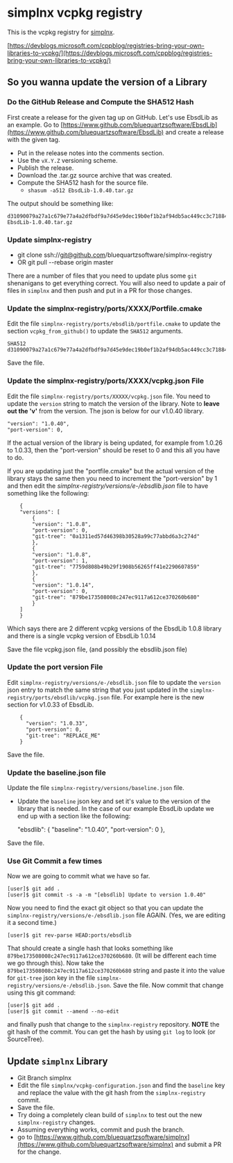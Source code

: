 # simplnx vcpkg registry #

This is the vcpkg registry for [simplnx](https://github.com/BlueQuartzSoftware/simplnx).

[https://devblogs.microsoft.com/cppblog/registries-bring-your-own-libraries-to-vcpkg/](https://devblogs.microsoft.com/cppblog/registries-bring-your-own-libraries-to-vcpkg/)

## So you wanna update the version of a Library ##

### Do the GitHub Release and Compute the SHA512 Hash ###

First create a release for the given tag up on GitHub. Let's use EbsdLib as an example. Go to [https://www.github.com/bluequartzsoftware/EbsdLib](https://www.github.com/bluequartzsoftware/EbsdLib) and create a release with the given tag. 

+ Put in the release notes into the comments section.
+ Use the `vX.Y.Z` versioning scheme.
+ Publish the release.
+ Download the .tar.gz source archive that was created.
+ Compute the SHA512 hash for the source file.
  + `shasum -a512 EbsdLib-1.0.40.tar.gz`

The output should be something like:

    d31090079a27a1c679e77a4a2dfbdf9a7d45e9dec19b0ef1b2af94db5ac449cc3c71884fc07f2af817517154010b6e6390d1d6deb31d678a31fc267d904eeab8  EbsdLib-1.0.40.tar.gz

### Update simplnx-registry ###

+ git clone ssh://git@github.com/bluequartzsoftware/simplnx-registry
+ OR git pull --rebase origin master

There are a number of files that you need to update plus some `git` shenanigans to get everything correct. You will also need to update a pair of files in `simplnx` and then push and put in a PR for those changes.

### Update the simplnx-registry/ports/XXXX/Portfile.cmake ###

Edit the file `simplnx-registry/ports/ebsdlib/portfile.cmake` to update the section `vcpkg_from_github()` to update the `SHA512` arguments.

    SHA512 d31090079a27a1c679e77a4a2dfbdf9a7d45e9dec19b0ef1b2af94db5ac449cc3c71884fc07f2af817517154010b6e6390d1d6deb31d678a31fc267d904eeab8

Save the file.

### Update the simplnx-registry/ports/XXXX/vcpkg.json File ###

Edit the file `simplnx-registry/ports/XXXXX/vcpkg.json` file. You need to update the `version` string to match the version of the library. Note to **leave out the 'v'** from the version. The json is below for our v1.0.40 library.

    "version": "1.0.40",
    "port-version": 0,

If the actual version of the library is being updated, for example from 1.0.26 to 1.0.33, then the "port-version" should be reset to 0 and this all you have to do.

If you are updating just the "portfile.cmake" but the actual version of the library stays the same then you need to increment the "port-version" by 1 and then edit the *simplnx-registry/versions/e-/ebsdlib.json* file to have something like the following:

        {
        "versions": [
            {
            "version": "1.0.8",
            "port-version": 0,
            "git-tree": "0a1311ed57d46398b30528a99c77abbd6a3c274d"
            },
            {
            "version": "1.0.8",
            "port-version": 1,
            "git-tree": "7759d808b49b29f1908b56265ff41e2290607859"
            },
            {
            "version": "1.0.14",
            "port-version": 0,
            "git-tree": "879be173508008c247ec9117a612ce370260b680"
            }
        ]
        }

Which says there are 2 different vcpkg versions of the EbsdLib 1.0.8 library and there is a single vcpkg version of EbsdLib 1.0.14

Save the file vcpkg.json file, (and possibly the ebsdlib.json file)

### Update the port version File ###

Edit `simplnx-registry/versions/e-/ebsdlib.json` file to update the `version` json entry to match the same string that you just updated in the `simplnx-registry/ports/ebsdlib/vcpkg.json` file. For example here is the new section for v1.0.33 of EbsdLib.

```
    {
      "version": "1.0.33",
      "port-version": 0,
      "git-tree": "REPLACE_ME"
    }
```

Save the file.

### Update the baseline.json file ###

Update the file `simplnx-registry/versions/baseline.json` file.

+ Update the `baseline` json key and set it's value to the version of the library that is needed. In the case of our example EbsdLib update we end up with a section like the following:

    "ebsdlib": {
      "baseline": "1.0.40",
      "port-version": 0
    },

Save the file.

### Use Git Commit a few times ###

Now we are going to commit what we have so far.

    [user]$ git add .
    [user]$ git commit -s -a -m "[ebsdlib] Update to version 1.0.40"

Now you need to find the exact git object so that you can update the `simplnx-registry/versions/e-/ebsdlib.json` file AGAIN. (Yes, we are editing it a second time.)

    [user]$ git rev-parse HEAD:ports/ebsdlib

That should create a single hash that looks something like `879be173508008c247ec9117a612ce370260b680`. (It will be different each time we go through this). Now take the `879be173508008c247ec9117a612ce370260b680` string and paste it into the value for `git-tree` json key in the file `simplnx-registry/versions/e-/ebsdlib.json`. Save the file. Now commit that change using this git command:

    [user]$ git add .
    [user]$ git commit --amend --no-edit

and finally push that change to the `simplnx-registry` repository. **NOTE** the git hash of the commit. You can get the hash by using `git log` to look (or SourceTree).

## Update `simplnx` Library ##

* Git Branch simplnx
* Edit the file `simplnx/vcpkg-configuration.json` and find the `baseline` key and replace the value with the git hash from the `simplnx-registry` commit.
* Save the file.
* Try doing a completely clean build of `simplnx` to test out the new `simplnx-registry` changes.
* Assuming everything works, commit and push the branch.
* go to [https://www.github.com/bluequartzsoftware/simplnx](https://www.github.com/bluequartzsoftware/simplnx) and submit a PR for the change.